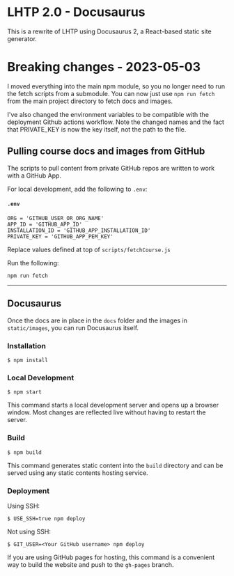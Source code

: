 # LHTP 2.0 - Docusaurus

This is a rewrite of LHTP using Docusaurus 2, a React-based static site generator.

# Breaking changes - 2023-05-03

I moved everything into the main npm module, so you no longer need to run the fetch scripts from a submodule. You can now just use `npm run fetch` from the main project directory to fetch docs and images.

I've also changed the environment variables to be compatible with the deployment Github actions workflow. Note the changed names and the fact that PRIVATE_KEY is now the key itself, not the path to the file.

## Pulling course docs and images from GitHub

The scripts to pull content from private GitHub repos are written to work with a GitHub App.

For local development, add the following to `.env`:

#### **`.env`**
```
ORG = 'GITHUB_USER_OR_ORG_NAME'
APP_ID = 'GITHUB_APP_ID'
INSTALLATION_ID = 'GITHUB_APP_INSTALLATION_ID'
PRIVATE_KEY = 'GITHUB_APP_PEM_KEY'
```

Replace values defined at top of `scripts/fetchCourse.js`

Run the following:

```
npm run fetch
```

---

## Docusaurus

Once the docs are in place in the `docs` folder and the images in `static/images`, you can run Docusaurus itself.

### Installation

```
$ npm install
```

### Local Development

```
$ npm start
```

This command starts a local development server and opens up a browser window. Most changes are reflected live without having to restart the server.

### Build

```
$ npm build
```

This command generates static content into the `build` directory and can be served using any static contents hosting service.

### Deployment

Using SSH:

```
$ USE_SSH=true npm deploy
```

Not using SSH:

```
$ GIT_USER=<Your GitHub username> npm deploy
```

If you are using GitHub pages for hosting, this command is a convenient way to build the website and push to the `gh-pages` branch.
